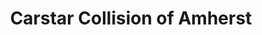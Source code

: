 ---
title: "Carstar Collision of Amherst"
url: /buffalo/carstar-collision-of-amherst/
shop: car repair
---